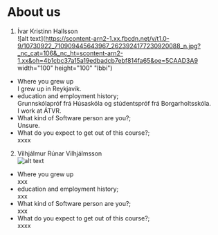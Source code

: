 # About us
1. Ívar Kristinn Hallsson  
![alt text](https://scontent-arn2-1.xx.fbcdn.net/v/t1.0-9/10730922_710909445643967_2623924177230920088_n.jpg?_nc_cat=106&_nc_ht=scontent-arn2-1.xx&oh=4b1cbc37a15a19edbadcb7ebf814fa65&oe=5CAAD3A9 width="100" height="100" "Ibbi")
  * Where you grew up  
  I grew up in Reykjavík.  
  * education and employment history;  
  Grunnskólapróf frá Húsaskóla og stúdentspróf frá Borgarholtsskóla.  
  I work at ÁTVR.    
  * What kind of Software person are you?;  
  Unsure.  
  * What do you expect to get out of this course?;  
  xxxx  
2. Vilhjálmur Rúnar Vilhjálmsson  
![alt text](https://scontent-arn2-1.xx.fbcdn.net/v/t1.0-9/44595033_10155737644490373_6537177160677851136_n.jpg?_nc_cat=102&_nc_ht=scontent-arn2-1.xx&oh=bd5db428cee4f776f64342f884c49073&oe=5C669B7A "Villi") 
  * Where you grew up  
  xxx  
  * education and employment history;  
  xxx  
  * What kind of Software person are you?;  
  xxx  
  * What do you expect to get out of this course?;  
  xxxx  